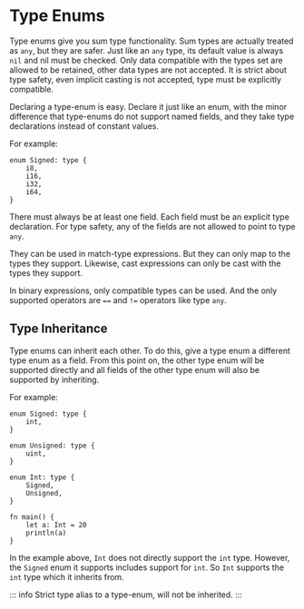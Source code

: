 # Type Enums

Type enums give you sum type functionality. Sum types are actually treated as `any`, but they are safer. Just like an `any` type, its default value is always `nil` and nil must be checked. Only data compatible with the types set are allowed to be retained, other data types are not accepted. It is strict about type safety, even implicit casting is not accepted, type must be explicitly compatible.

Declaring a type-enum is easy. Declare it just like an enum, with the minor difference that type-enums do not support named fields, and they take type declarations instead of constant values.

For example:
```jule
enum Signed: type {
    i8,
    i16,
    i32,
    i64,
}
```

There must always be at least one field. Each field must be an explicit type declaration. For type safety, any of the fields are not allowed to point to type `any`.

They can be used in match-type expressions. But they can only map to the types they support. Likewise, cast expressions can only be cast with the types they support.

In binary expressions, only compatible types can be used. And the only supported operators are `==` and `!=` operators like type `any`.

## Type Inheritance

Type enums can inherit each other. To do this, give a type enum a different type enum as a field. From this point on, the other type enum will be supported directly and all fields of the other type enum will also be supported by inheriting.

For example:
```jule
enum Signed: type {
    int,
}

enum Unsigned: type {
    uint,
}

enum Int: type {
    Signed,
    Unsigned,
}

fn main() {
    let a: Int = 20
    println(a)
}
```

In the example above, `Int` does not directly support the `int` type. However, the `Signed` enum it supports includes support for `int`. So `Int` supports the `int` type which it inherits from.

::: info
Strict type alias to a type-enum, will not be inherited.
:::
